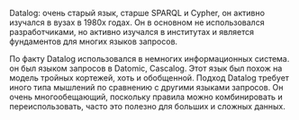 Datalog: очень старый язык, старше SPARQL и Cypher, он активно изучался в вузах в 1980х годах. Он в основном не использовался разработчиками, но активно изучался в институтах и является фундаментов для многих языков запросов.

По факту Datalog использовался в немногих информационных система.  он был языком запросов в Datomic, Cascalog. Этот язык был похож на модель тройных кортежей, хоть и обобщенной. Подход Datalog требует иного типа мышлений по сравнению с другими языками запросов. Он очень многообещающий, поскольку правила можно комбинировать и переиспользовать, часто это полезно для больших и сложных данных.